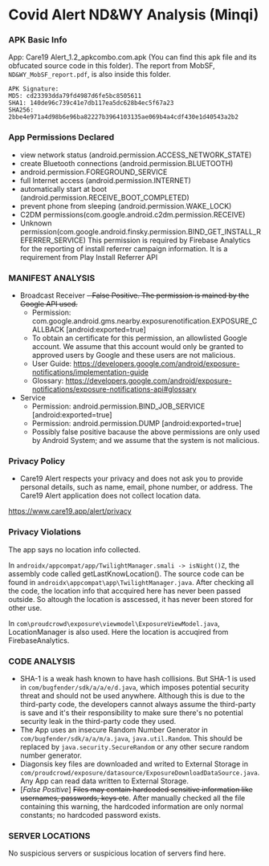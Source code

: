 <!-- # Instuction from slack
When you analyze an app, don't have to write the report straightaway. Note the following:
1. What permissions are being used
2. What features of the device the app is using (e.g., storage, Bluetooth, location, etc.)
3. What is the app's privacy policy.
4. Is the app violating its own privacy policy. How?

For each app, keep a note of these points. At the end of the semester you should compile them in a report.  -->

# Covid Alert ND&WY Analysis (Minqi) 
### APK Basic Info
App: Care19 Alert_1.2_apkcombo.com.apk (You can find this apk file and its obfucated source code in this folder). The report from MobSF, ```ND&WY_MobSF_report.pdf```, is also inside this folder. 

```
APK Signature:
MD5: cd23393dda79fd4987d6fe5bc8505611
SHA1: 140de96c739c41e7db117ea5dc628b4ec5f67a23
SHA256: 2bbe4e971a4d98b6e96ba82227b3964103135ae069b4a4cdf430e1d40543a2b2
```

### App Permissions Declared
  - view network status (android.permission.ACCESS_NETWORK_STATE)
  - create Bluetooth connections (android.permission.BLUETOOTH)
  - android.permission.FOREGROUND_SERVICE
  - full Internet access (android.permission.INTERNET)
  - automatically start at boot (android.permission.RECEIVE_BOOT_COMPLETED)
  - prevent phone from sleeping (android.permission.WAKE_LOCK)
  - C2DM permissions(com.google.android.c2dm.permission.RECEIVE)
  - Unknown permission(com.google.android.finsky.permission.BIND_GET_INSTALL_REFERRER_SERVICE) This permission is required by Firebase Analytics for the reporting of install referrer campaign information. It is a requirement from Play Install Referrer API

### MANIFEST ANALYSIS
 - Broadcast Receiver
   ~~- False Positive. The permission is mained by the Google API used.~~ 
   - Permission: com.google.android.gms.nearby.exposurenotification.EXPOSURE_CALLBACK
   [android:exported=true]
   - To obtain an certificate for this permission, an allowlisted Google account. We assume that this account would only be granted to approved users by Google and these users are not malicious. 
   - User Guide: https://developers.google.com/android/exposure-notifications/implementation-guide
   - Glossary: https://developers.google.com/android/exposure-notifications/exposure-notifications-api#glossary
 - Service 
    - Permission: android.permission.BIND_JOB_SERVICE [android:exported=true]
    - Permission: android.permission.DUMP [android:exported=true]
    - Possibly false positive bacause the above permissions are only used by Android System; and we assume that the system is not malicious.

<!-- ###
Sidenotes: It looks like BIND_JOB_SERVICE and DUMP are requested without declared in the Manifest

DUMP: Allows an application to retrieve state dump information from system services. Not for use by third-party applications.
### -->

 
### Privacy Policy
- Care19 Alert respects your privacy and does not ask you to provide personal details, such as name, email, phone number, or address. The Care19 Alert application does not collect location data.

https://www.care19.app/alert/privacy

### Privacy Violations
The app says no location info collected. 

In `androidx/appcompat/app/TwilightManager.smali -> isNight()Z`, the assembly code called getLastKnowLocation(). The source code can be found in `androidx\appcompat\app\TwilightManager.java`. After checking all the code, the location info that accquired here has never been passed outside. So altough the location is asscessed, it has never been stored for other use.

In `com\proudcrowd\exposure\viewmodel\ExposureViewModel.java`, LocationManager is also used. Here the location is accuqired from FirebaseAnalytics.
<!-- - This file imports and uses `android.location.Location`, `android.location.LocationManager`
- The function c(), from line 602 to 672, access `android.permission.ACCESS_COARSE_LOCATION` and `android.permission.ACCESS_FINE_LOCATION` permissions. Neither of the permission here is declared in the manifest file.
- In function above, it also uses `getLastKnownLocation("network")` to access the location where the user connects to the Internet last time. -->

<!-- Therefore, this is clearly a violation of the privacy policy made on the app official website. -->

### CODE ANALYSIS
<!-- - The App logs information. Sensitive information should never be logged. -->
- SHA-1 is a weak hash known to have hash collisions. But SHA-1 is used in `com/bugfender/sdk/a/a/e/d.java`, which imposes potential security threat and should not be used anywhere. Although this is due to the third-party code, the developers cannot always assume the third-party is save and it's their responsibility to make sure there's no potential security leak in the third-party code they used.
- The App uses an insecure Random Number Generator in `com/bugfender/sdk/a/a/m/a.java`, `java.util.Random`. This should be replaced by `java.security.SecureRandom` or any other secure random number generator.
- Diagonsis key files are downloaded and writed to External Storage in `com/proudcrowd/exposure/datasource/ExposureDownloadDataSource.java`. Any App can read data written to External Storage.
- [*False Positive*] ~~Files may contain hardcoded sensitive information like usernames, passwords, keys etc~~. After manually checked all the file containing this warning, the hardcoded information are only normal constants; no hardcoded password exists.
<!-- - [*False Positive*]~~App uses SQLite Database and execute raw SQL query.~~
  - In `b/s/f.java`, when there is a `execSQL()`, the functions only take in an int and SQLiteDatabase; since we can't do any SQL injection with an int as input, this rawSQL seems to be safe. There is another variable `f2464b` contained an array of Strings. After manually checked all the places that uses this f class:
  ```
  .\gov\michigan\MiCovidExposure\storage\ExposureNotificationDatabase_Impl.java
  .\androidx\work\impl\WorkDatabase_Impl.java
  ```
  The input string array used in both file is hardcoded and then passed to `f2464b`; therefore, this variable should be safe from any injection as well.
- [*False Positive*] ~~App creates temp file. Sensitive information should never be written into a temp file.~~
  - In `b/q/d.java`, the function `public static void a(ZipFile zipFile, ZipEntry zipEntry, File file, String str)` creates the temp file to temperarely store the data from ZipFile input stream.
  - In `b/s/l.java`, the function `public final void a(File file)` uses the temp file to store the input `file`. This function is called in `b\s\l.java` function `public final void b()` to copy database file.
  - In both case, the temperary files are deleted after use. -->


<!-- ### Crypto files
```
c/b/c/a/m0/d.java ECB and CTR used
c/b/c/a/m0/a.java ECB used here
c/b/c/a/m0/g.java CTR mode
``` -->

### SERVER LOCATIONS
No suspicious servers or suspicious location of servers find here.
<!-- 
### URL
HTTP Connection made in `c/a/b/x/f.java`, and http URL find is `http://www.michigan.gov/coronavirus`. This might leak some info when requesting, but it won't cause any later leaking in a normal setting, because the server forces HTTPS on its end after manually testing.

However, since the app allows the use of HTTP, it is vulnerable to Man-In-The-Middle attack. The attacker can talk to the app using HTTP but using HTTPS with the server. There might be potential info leaks made here. -->
